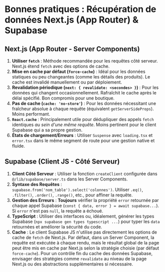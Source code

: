 # Bonnes pratiques : Récupération de données Next.js (App Router) & Supabase

## Next.js (App Router - Server Components)

1.  **Utiliser `fetch`** : Méthode recommandée pour les requêtes côté serveur. Next.js étend `fetch` avec des options de cache.
2.  **Mise en cache par défaut (`force-cache`)** : Idéal pour les données statiques ou peu changeantes (comme les détails des produits). Le cache est invalidé manuellement ou par déploiement.
3.  **Revalidation périodique (`next: { revalidate: <secondes> }`)** : Pour les données qui changent occasionnellement. Rafraîchit le cache après le délai spécifié. Bon compromis pour une boutique.
4.  **Pas de cache (`cache: 'no-store'`)** : Pour les données nécessitant une fraîcheur absolue à chaque requête (équivalent `getServerSideProps`). Moins performant.
5.  **`React.cache`** : Principalement utile pour dédupliquer des appels `fetch` identiques *au sein d'une même requête*. Moins pertinent pour le client Supabase qui a sa propre gestion.
6.  **États de chargement/Erreurs** : Utiliser `Suspense` avec `loading.tsx` et `error.tsx` dans le même segment de route pour une gestion native et fluide.

## Supabase (Client JS - Côté Serveur)

1.  **Client Côté Serveur** : Utiliser la fonction `createClient` configurée dans `@/lib/supabase/server.ts` dans les Server Components.
2.  **Syntaxe des Requêtes** : `supabase.from('nom_table').select('colonnes')`. Utiliser `.eq()`, `.filter()`, `.order()`, `.range()`, etc., pour affiner la requête.
3.  **Gestion des Erreurs** : **Toujours** vérifier la propriété `error` retournée par chaque appel Supabase (`const { data, error } = await supabase...`). Si `error` n'est pas `null`, la requête a échoué.
4.  **TypeScript** : Utiliser des interfaces ou, idéalement, générer les types Supabase (`npx supabase gen types typescript ...`) pour typer les `data` retournées et améliorer la sécurité du code.
5.  **Cache** : Le client Supabase JS n'utilise pas directement les options de cache de `fetch` de Next.js. Par défaut, dans un Server Component, la requête est exécutée à chaque rendu, mais le résultat global de la page peut être mis en cache par Next.js selon la stratégie choisie (par défaut `force-cache`). Pour un contrôle fin du cache des données Supabase, envisager des stratégies comme `revalidate` au niveau de la page Next.js ou des abstractions supplémentaires si nécessaire.